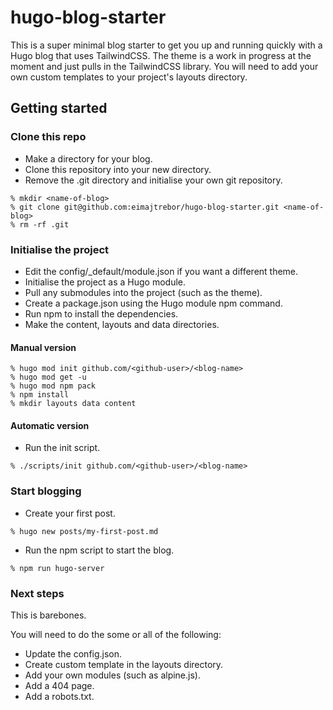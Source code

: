 # hugo-blog-starter

This is a super minimal blog starter to get you up and running quickly with a Hugo blog that uses TailwindCSS. The theme is a work in progress at the moment and just pulls in the TailwindCSS library. You will need to add your own custom templates to your project's layouts directory.

## Getting started

### Clone this repo

- Make a directory for your blog.
- Clone this repository into your new directory.
- Remove the .git directory and initialise your own git repository.

```
% mkdir <name-of-blog>
% git clone git@github.com:eimajtrebor/hugo-blog-starter.git <name-of-blog>
% rm -rf .git
```

### Initialise the project

- Edit the config/_default/module.json if you want a different theme.
- Initialise the project as a Hugo module.
- Pull any submodules into the project (such as the theme).
- Create a package.json using the Hugo module npm command.
- Run npm to install the dependencies.
- Make the content, layouts and data directories.

#### Manual version

```
% hugo mod init github.com/<github-user>/<blog-name>
% hugo mod get -u
% hugo mod npm pack
% npm install
% mkdir layouts data content
```

#### Automatic version

- Run the init script.

```
% ./scripts/init github.com/<github-user>/<blog-name>
```

### Start blogging

- Create your first post.

```
% hugo new posts/my-first-post.md
```

- Run the npm script to start the blog.

```
% npm run hugo-server
```

### Next steps

This is barebones.

You will need to do the some or all of the following:

- Update the config.json.
- Create custom template in the layouts directory.
- Add your own modules (such as alpine.js).
- Add a 404 page.
- Add a robots.txt.


